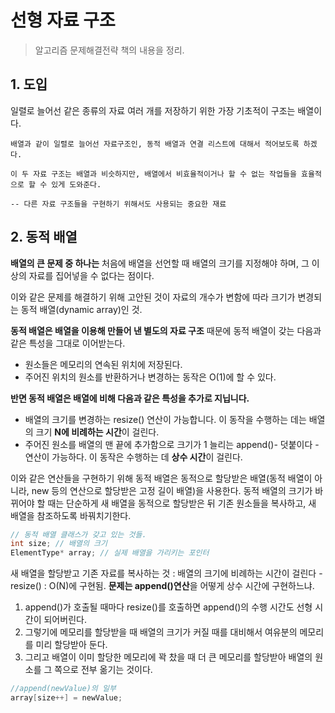 # 선형 자료 구조

> 알고리즘 문제해결전략 책의 내용을 정리.

## 1. 도입

일렬로 늘어선 같은 종류의 자료 여러 개를 저장하기 위한 가장 기초적이 구조는 배열이다.

``` 
배열과 같이 일렬로 늘어선 자료구조인, 동적 배열과 연결 리스트에 대해서 적어보도록 하겠다. 

이 두 자료 구조는 배열과 비슷하지만, 배열에서 비효율적이거나 할 수 없는 작업들을 효율적으로 할 수 있게 도와준다. 

-- 다른 자료 구조들을 구현하기 위해서도 사용되는 중요한 재료
``` 


## 2. 동적 배열

**배열의 큰 문제 중 하나는** 처음에 배열을 선언할 때 배열의 크기를 지정해야 하며, 그 이상의 자료를 집어넣을 수 없다는 점이다.

이와 같은 문제를 해결하기 위해 고안된 것이 자료의 개수가 변함에 따라 크기가 변경되는 동적 배열(dynamic array)인 것. 

**동적 배열은 배열을 이용해 만들어 낸 별도의 자료 구조**
때문에 동적 배열이 갖는 다음과 같은 특성을 그대로 이어받는다. 
- 원소들은 메모리의 연속된 위치에 저장된다.
- 주어진 위치의 원소를 반환하거나 변경하는 동작은 O(1)에 할 수 있다.

**반면 동적 배열은 배열에 비해 다음과 같은 특성을 추가로 지닙니다.**

- 배열의 크기를 변경하는 resize() 연산이 가능합니다. 이 동작을 수행하는 데는 배열의 크기 **N에 비례하는 시간**이 걸린다.
- 주어진 원소를 배열의 맨 끝에 추가함으로 크기가 1 늘리는 append()- 덧붙이다 - 연산이 가능하다. 이 동작은 수행하는 데 **상수 시간**이 걸린다.


이와 같은 연산들을 구현하기 위해 동적 배열은 동적으로 할당받은 배열(동적 배열이 아니라, new 등의 연산으로 할당받은 고정 길이 배열)을 사용한다. 
동적 배열의 크기가 바뀌어야 할 때는 단순하게 새 배열을 동적으로 할당받은 뒤 기존 원소들을 복사하고, 새 배열을 참조하도록 바꿔치기한다.


```c++
// 동적 배열 클래스가 갖고 있는 것들. 
int size; // 배열의 크기
ElementType* array; // 실제 배열을 가리키는 포인터
```

새 배열을 할당받고 기존 자료를 복사하는 것 : 배열의 크기에 비례하는 시간이 걸린다 - resize() : O(N)에 구현됨.
**문제는 append()연산**을 어떻게 상수 시간에 구현하느냐.
1. append()가 호출될 때마다 resize()를 호출하면 append()의 수행 시간도 선형 시간이 되어버린다. 
2. 그렇기에 메모리를 할당받을 때 배열의 크기가 커질 때를 대비해서 여유분의 메모리를 미리 할당받아 둔다. 
3. 그리고 배열이 이미 할당한 메모리에 꽉 찼을 때 더 큰 메모리를 할당받아 배열의 원소를 그 쪽으로 전부 옮기는 것이다.

```c++
//append(newValue)의 일부
array[size++] = newValue;
```
